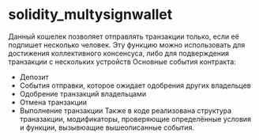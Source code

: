 # solidity_multysignwallet
Данный кошелек позволяет отправлять транзакции только, если её подпишет несколько человек.
Эту функцию можно использовать для достижения коллективного консенсуса, либо для подверждения транзакции с нескольких устройств
Основные события контракта:
 - Депозит 
 - События отправки, которое ожидает одобрения других владельцев
 - Одобрение транзакций владельцами
 - Отмена транзакции
 - Выполнение транзакции
Также в коде реализована структура траназакции, модификаторы, проверяющие определённые условия и функции, вызывюащие вышеописанные события. 
   
  
